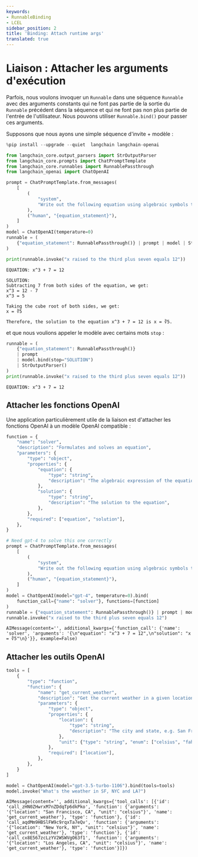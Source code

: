 ```yaml
---
keywords:
- RunnableBinding
- LCEL
sidebar_position: 2
title: 'Binding: Attach runtime args'
translated: true
---
```


# Liaison : Attacher les arguments d'exécution

Parfois, nous voulons invoquer un `Runnable` dans une séquence `Runnable` avec des arguments constants qui ne font pas partie de la sortie du `Runnable` précédent dans la séquence et qui ne font pas non plus partie de l'entrée de l'utilisateur. Nous pouvons utiliser `Runnable.bind()` pour passer ces arguments.

Supposons que nous ayons une simple séquence d'invite + modèle :

```python
%pip install --upgrade --quiet  langchain langchain-openai
```

```python
from langchain_core.output_parsers import StrOutputParser
from langchain_core.prompts import ChatPromptTemplate
from langchain_core.runnables import RunnablePassthrough
from langchain_openai import ChatOpenAI
```

```python
prompt = ChatPromptTemplate.from_messages(
    [
        (
            "system",
            "Write out the following equation using algebraic symbols then solve it. Use the format\n\nEQUATION:...\nSOLUTION:...\n\n",
        ),
        ("human", "{equation_statement}"),
    ]
)
model = ChatOpenAI(temperature=0)
runnable = (
    {"equation_statement": RunnablePassthrough()} | prompt | model | StrOutputParser()
)

print(runnable.invoke("x raised to the third plus seven equals 12"))
```

```output
EQUATION: x^3 + 7 = 12

SOLUTION:
Subtracting 7 from both sides of the equation, we get:
x^3 = 12 - 7
x^3 = 5

Taking the cube root of both sides, we get:
x = ∛5

Therefore, the solution to the equation x^3 + 7 = 12 is x = ∛5.
```

et que nous voulions appeler le modèle avec certains mots `stop` :

```python
runnable = (
    {"equation_statement": RunnablePassthrough()}
    | prompt
    | model.bind(stop="SOLUTION")
    | StrOutputParser()
)
print(runnable.invoke("x raised to the third plus seven equals 12"))
```

```output
EQUATION: x^3 + 7 = 12
```

## Attacher les fonctions OpenAI

Une application particulièrement utile de la liaison est d'attacher les fonctions OpenAI à un modèle OpenAI compatible :

```python
function = {
    "name": "solver",
    "description": "Formulates and solves an equation",
    "parameters": {
        "type": "object",
        "properties": {
            "equation": {
                "type": "string",
                "description": "The algebraic expression of the equation",
            },
            "solution": {
                "type": "string",
                "description": "The solution to the equation",
            },
        },
        "required": ["equation", "solution"],
    },
}
```

```python
# Need gpt-4 to solve this one correctly
prompt = ChatPromptTemplate.from_messages(
    [
        (
            "system",
            "Write out the following equation using algebraic symbols then solve it.",
        ),
        ("human", "{equation_statement}"),
    ]
)
model = ChatOpenAI(model="gpt-4", temperature=0).bind(
    function_call={"name": "solver"}, functions=[function]
)
runnable = {"equation_statement": RunnablePassthrough()} | prompt | model
runnable.invoke("x raised to the third plus seven equals 12")
```

```output
AIMessage(content='', additional_kwargs={'function_call': {'name': 'solver', 'arguments': '{\n"equation": "x^3 + 7 = 12",\n"solution": "x = ∛5"\n}'}}, example=False)
```

## Attacher les outils OpenAI

```python
tools = [
    {
        "type": "function",
        "function": {
            "name": "get_current_weather",
            "description": "Get the current weather in a given location",
            "parameters": {
                "type": "object",
                "properties": {
                    "location": {
                        "type": "string",
                        "description": "The city and state, e.g. San Francisco, CA",
                    },
                    "unit": {"type": "string", "enum": ["celsius", "fahrenheit"]},
                },
                "required": ["location"],
            },
        },
    }
]
```

```python
model = ChatOpenAI(model="gpt-3.5-turbo-1106").bind(tools=tools)
model.invoke("What's the weather in SF, NYC and LA?")
```

```output
AIMessage(content='', additional_kwargs={'tool_calls': [{'id': 'call_zHN0ZHwrxM7nZDdqTp6dkPko', 'function': {'arguments': '{"location": "San Francisco, CA", "unit": "celsius"}', 'name': 'get_current_weather'}, 'type': 'function'}, {'id': 'call_aqdMm9HBSlFW9c9rqxTa7eQv', 'function': {'arguments': '{"location": "New York, NY", "unit": "celsius"}', 'name': 'get_current_weather'}, 'type': 'function'}, {'id': 'call_cx8E567zcLzYV2WSWVgO63f1', 'function': {'arguments': '{"location": "Los Angeles, CA", "unit": "celsius"}', 'name': 'get_current_weather'}, 'type': 'function'}]})
```
